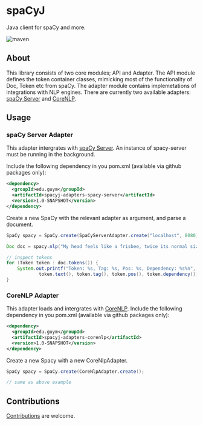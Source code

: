 # spaCyJ

Java client for spaCy and more.

![maven](https://github.com/manzurola/spacy-java/actions/workflows/maven.yml/badge.svg)

## About

This library consists of two core modules; API and Adapter. The API module defines the token container classes, mimicking most of the functionality of Doc, Token etc from spaCy. The adapter module contains implemetations of integrations with NLP engines. There are currently two available adapters: [spaCy Server](https://github.com/neelkamath/spacy-server) and [CoreNLP](https://github.com/stanfordnlp/CoreNLP).

## Usage

### spaCy Server Adapter

This adapter intergrates with [spaCy Server](https://github.com/neelkamath/spacy-server).
An instance of spacy-server must be running in the background.

Include the following dependency in you pom.xml (available via github packages only):

```xml
<dependency>
  <groupId>edu.guym</groupId>
  <artifactId>spacyj-adapters-spacy-server</artifactId>
  <version>1.0-SNAPSHOT</version>
</dependency>
```


Create a new SpaCy with the relevant adapter as argument, and parse a document.

```java
SpaCy spacy = SpaCy.create(SpaCyServerAdapter.create("localhost", 8080));

Doc doc = spacy.nlp("My head feels like a frisbee, twice its normal size.");

// inspect tokens
for (Token token : doc.tokens()) {
    System.out.printf("Token: %s, Tag: %s, Pos: %s, Dependency: %s%n", 
            token.text(), token.tag(), token.pos(), token.dependency());
}
```

### CoreNLP Adapter

This adapter loads and intergrates with [CoreNLP](https://github.com/stanfordnlp/CoreNLP).
Include the following dependency in you pom.xml (available via github packages only):

```xml
<dependency>
  <groupId>edu.guym</groupId>
  <artifactId>spacyj-adapters-corenlp</artifactId>
  <version>1.0-SNAPSHOT</version>
</dependency>
```
Create a new Spacy with a new CoreNlpAdapter.

```java
SpaCy spacy = SpaCy.create(CoreNlpAdapter.create();

// same as above example
```

## Contributions

[Contributions](https://github.com/manzurola/aligner/blob/a39d2719394fa258d3193e8258231950a3647920/CONTRIBUTING.md) are welcome.
